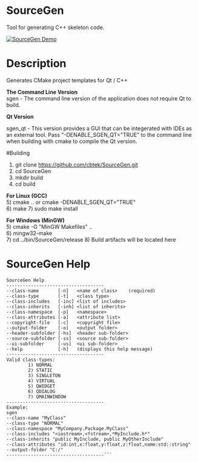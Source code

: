 # SourceGen
Tool for generating C++ skeleton code. 

[![SourceGen Demo](http://img.youtube.com/vi/MD3Moce921M/0.jpg)](https://www.youtube.com/watch?v=MD3Moce921M "SourceGen Demo")

# Description 
Generates CMake project templates for Qt / C++ 

**The Command Line Version**    
sgen - The command line version of the application does not require Qt to build.  

**Qt Version**  

sgen_qt - This version provides a GUI that can be integerated with IDEs as an external tool.  Pass "-DENABLE_SGEN_QT="TRUE" to the command line when building with cmake to compile the Qt version. 

#Building 

1) git clone https://github.com/cbtek/SourceGen.git  
2) cd SourceGen  
3) mkdir build  
4) cd build  

**For Linux (GCC)**  
5) cmake ..  or cmake -DENABLE_SGEN_QT="TRUE"    
6) make 
7) sudo make install

**For Windows (MinGW)**  
5) cmake -G "MinGW Makefiles" ..   
6) mingw32-make  
7) cd ../bin/SourceGen/release
8) Build artifacts will be located here

# SourceGen Help


```------------------------------------
SourceGen Help
------------------------------------
--class-name       [-n]   <name of class>    (required)
--class-type       [-t]   <class type>
--class-includes   [-inc] <list of includes>
--class-inherits   [-inh] <list of inherits>
--class-namespace  [-p]   <namespace>
--class-attributes [-a]   <attribute list>
--copyright-file   [-c]   <copyright file>
--output-folder    [-o]   <output folder>
--header-subfolder [-hs]  <header sub-folder>
--source-subfolder [-ss]  <source sub-folder>
--ui-subfolder     [-us]  <ui sub-folder>
--help             [-h]   (displays this help message)
------------------------------------
Valid class-types:
        1) NORMAL
        2) STATIC
        3) SINGLETON
        4) VIRTUAL
        5) QWIDGET
        6) QDIALOG
        7) QMAINWINDOW
------------------------------------
Example:
sgen
--class-name "MyClass"
--class-type "NORMAL"
--class-namespace "MyCompany.Package.MyClass"
--class-includes "<iostream>,<fstream>,*MyInclude.h*"
--class-inherits "public MyInclude, public MyOtherInclude"
--class-attributes "id:int,x:float,y:float,z:float,name:std::string"
--output-folder "C:/"
------------------------------------```
